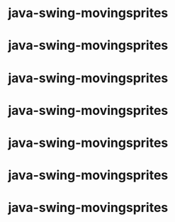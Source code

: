 # java-swing-movingsprites
# java-swing-movingsprites
# java-swing-movingsprites
# java-swing-movingsprites
# java-swing-movingsprites
# java-swing-movingsprites
# java-swing-movingsprites
